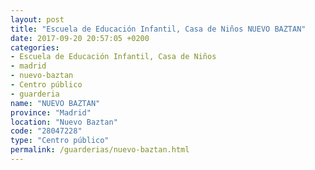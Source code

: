 ```yaml
---
layout: post
title: "Escuela de Educación Infantil, Casa de Niños NUEVO BAZTAN"
date: 2017-09-20 20:57:05 +0200
categories:
- Escuela de Educación Infantil, Casa de Niños
- madrid
- nuevo-baztan
- Centro público
- guarderia
name: "NUEVO BAZTAN"
province: "Madrid"
location: "Nuevo Baztan"
code: "28047228"
type: "Centro público"
permalink: /guarderias/nuevo-baztan.html
---
```

